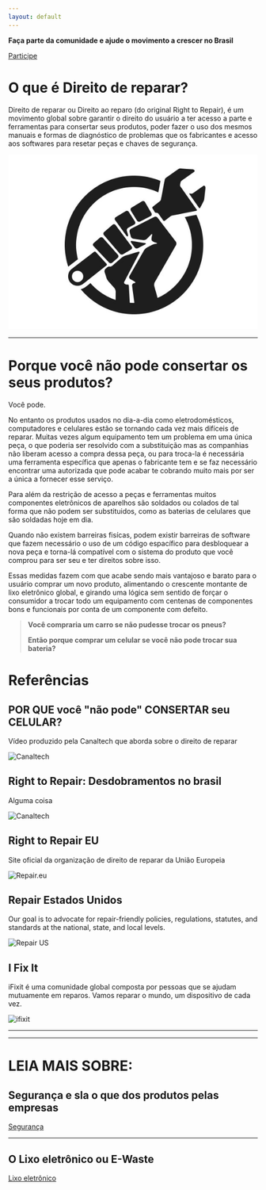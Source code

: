 ```yaml
---
layout: default
---
```


**Faça parte da comunidade e ajude o movimento a crescer no Brasil**

[Participe](./another-page.html)

# O que é Direito de reparar?

Direito de reparar ou Direito ao reparo (do original Right to Repair), é um movimento global sobre garantir o direito do usuário a ter acesso a parte e ferramentas para consertar seus produtos, poder fazer o uso dos mesmos manuais e formas de diagnóstico de problemas que os fabricantes e acesso aos softwares para resetar peças e chaves de segurança.

![Logo Right to Repair](./logo_RtR.jpg)

* * *

# Porque você não pode consertar os seus produtos?

Você pode. 

No entanto os produtos usados no dia-a-dia como eletrodomésticos, computadores e celulares estão se tornando cada vez mais difíceis de reparar. Muitas vezes algum equipamento tem um problema em uma única peça, o que poderia ser resolvido com a substituição mas as companhias não liberam acesso a compra dessa peça, ou para troca-la é necessária uma ferramenta específica que apenas o fabricante tem e se faz necessário encontrar uma autorizada que pode acabar te cobrando muito mais por ser a única a fornecer esse serviço. 

Para além da restrição de acesso a peças e ferramentas muitos componentes eletrônicos de aparelhos são soldados ou colados de tal forma que não podem ser substituidos, como as baterias de celulares que são soldadas hoje em dia.

Quando não existem barreiras fisícas, podem existir barreiras de software que fazem necessário o uso de um código espacífico para desbloquear a nova peça e torna-lá compatível com o sistema do produto que você comprou para ser seu e ter direitos sobre isso.

Essas medidas fazem com que acabe sendo mais vantajoso e barato para o usuário comprar um novo produto, alimentando o crescente montante de lixo eletrônico global, e girando uma lógica sem sentido de forçar o consumidor a trocar todo um equipamento com centenas de componentes bons e funcionais por conta de um componente com defeito.

> **Você compraria um carro se não pudesse trocar os pneus?**
>
> **Então porque comprar um celular se você não pode trocar sua bateria?**

# Referências

## POR QUE você "não pode" CONSERTAR seu CELULAR?

Vídeo produzido pela Canaltech que aborda sobre o direito de reparar

![Canaltech](https://youtu.be/Z4ytOLJkMu4)

## Right to Repair: Desdobramentos no brasil

Alguma coisa

![Canaltech](https://magis.agej.com.br/right-to-repair-desdobramentos-no-brasil/)

## Right to Repair EU

Site oficial da organização de direito de reparar da União Europeia

![Repair.eu](https://repair.eu/)

## Repair Estados Unidos

Our goal is to advocate for repair-friendly policies, regulations, statutes, and standards at the national, state, and local levels. 

![Repair US](https://www.repair.org/)

## I Fix It

iFixit é uma comunidade global composta por pessoas que se ajudam mutuamente em reparos. Vamos reparar o mundo, um dispositivo de cada vez.

![ifixit](https://pt.ifixit.com/)

* * *

* * *

# LEIA MAIS SOBRE:

## Segurança e sla o que dos produtos pelas empresas

 [Segurança](./seguranca.html)

* * *

## O Lixo eletrônico ou E-Waste

[Lixo eletrônico](./ewaste.html)